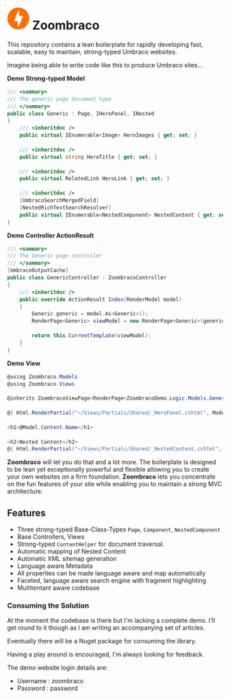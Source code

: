 # <img src="build/assets/logo/zoombraco-64.png" width="52" height="52"/> Zoombraco

This repository contains a lean boilerplate for rapidly developing fast, scalable, easy to maintain, strong-typed Umbraco websites. 

Imagine being able to write code like this to produce Umbraco sites...

**Demo Strong-typed Model**
``` csharp
/// <summary>
/// The generic page document type
/// </summary>
public class Generic : Page, IHeroPanel, INested
{
    /// <inheritdoc />
    public virtual IEnumerable<Image> HeroImages { get; set; }

    /// <inheritdoc />
    public virtual string HeroTitle { get; set; }

    /// <inheritdoc />
    public virtual RelatedLink HeroLink { get; set; }

    /// <inheritdoc />
    [UmbracoSearchMergedField]
    [NestedRichTextSearchResolver]
    public virtual IEnumerable<NestedComponent> NestedContent { get; set; }
}
```

**Demo Controller ActionResult**
``` csharp
/// <summary>
/// The Generic page controller
/// </summary>
[UmbracoOutputCache]
public class GenericController : ZoombracoController
{
    /// <inheritdoc />
    public override ActionResult Index(RenderModel model)
    {
        Generic generic = model.As<Generic>();
        RenderPage<Generic> viewModel = new RenderPage<Generic>(generic);

        return this.CurrentTemplate(viewModel);
    }
}
```

**Demo View**
``` csharp
@using Zoombraco.Models
@using Zoombraco.Views

@inherits ZoombracoViewPage<RenderPage<ZoombracoDemo.Logic.Models.Generic>>

@{ Html.RenderPartial("~/Views/Partials/Shared/_HeroPanel.cshtml", Model.Content);}

<h1>@Model.Content.Name</h1>

<h2>Nested Content</h2>
@{ Html.RenderPartial("~/Views/Partials/Shared/_NestedContent.cshtml", Model.Content);}
```

**Zoombraco** will let you do that and a lot more. The boilerplate is designed to be lean yet exceptionally powerful and flexible allowing you to create your own websites on a firm foundation. **Zoombraco** lets you concentrate on the fun features of your site while enabling you to maintain a strong MVC architecture.

## Features

 - Three strong-typed Base-Class-Types `Page`, `Component`, `NestedComponent`
 - Base Controllers, Views
 - Strong-typed `ContentHelper` for document traversal.
 - Automatic mapping of Nested Content
 - Automatic XML sitemap generation
 - Language aware Metadata
 - All properties can be made language aware and map automatically
 - Faceted, language aware search engine with fragment highlighting
 - Multitentant aware codebase

### Consuming the Solution

At the moment the codebase is there but I'm lacking a complete demo. I'll get round to it though as I am writing an accompanying set of articles.

Eventually there will be a Nuget package for consuming the library.

Having a play around is encouraged, I'm always looking for feedback.

The demo website login details are:
 - Username : zoombraco
 - Password : password
